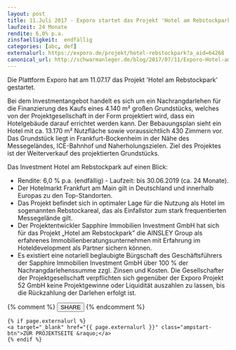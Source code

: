 ```yaml
---
layout: post
title: 11.Juli 2017 - Exporo startet das Projekt 'Hotel am Rebstockpark'
laufzeit: 24 Monate
rendite: 6,0% p.a.
zinsfaelligkeit:  endfällig
categories: [abc, def]
externalurl: https://exporo.de/projekt/hotel-rebstockpark?a_aid=64268
canonical_url: http://schwarmanleger.de/blog/2017/07/11/Exporo-Hotel-am-Rebstockpark.html
---
```


<p>Die Plattform Exporo hat am 11.07.17 das Projekt 'Hotel am Rebstockpark' gestartet.</p>

<p>Bei dem Investmentangebot handelt es sich um ein Nachrangdarlehen für die Finanzierung des Kaufs eines
4.140 m² großen Grundstücks, welches von der Projektgesellschaft in der Form projektiert wird, dass ein Hotelgebäude darauf errichtet werden kann. Der Bebauungsplan sieht ein Hotel mit ca. 13.170 m² Nutzfläche sowie voraussichtlich 430 Zimmern vor. Das Grundstück liegt in Frankfurt-Bockenheim in der Nähe des Messegeländes, ICE-Bahnhof und Naherholungszielen. Ziel des Projektes ist der Weiterverkauf des projektierten Grundstücks.
</p>

<p>Das Investment Hotel am Rebstockpark auf einen Blick:</p>
<ul>
    <li>Rendite: 6,0 % p.a. (endfällig) - Laufzeit: bis 30.06.2019 (ca. 24 Monate).</li>
    <li>Der Hotelmarkt Frankfurt am Main gilt in Deutschland und innerhalb Europas zu den Top-Standorten.</li>
    <li>Das Projekt befindet sich in optimaler Lage für die Nutzung als Hotel im sogenannten Rebstockareal, das als Einfallstor zum stark frequentierten Messegelände gilt. </li>
    <li>Der Projektentwickler Sapphire Immobilien Investment GmbH hat sich für das Projekt „Hotel am Rebstockpark” die AINSLEY Group als erfahrenes Immobilienberatungsunternehmen mit Erfahrung im Hoteldevelopment als Partner sichern können.</li>
    <li>Es existiert eine notariell beglaubigte Bürgschaft des Geschäftsführers der Sapphire Immobilien Investment GmbH über 100 % der Nachrangdarlehenssumme zzgl. Zinsen und Kosten. Die Gesellschafter der Projektgesellschaft verpflichten sich gegenüber der Exporo Projekt 52 GmbH keine Projektgewinne oder Liquidität auszahlen zu lassen, bis die Rückzahlung der Darlehen erfolgt ist.</li>
</ul>

<div class="blogbottom">
    {% comment %}
    <button>SHARE</button>
    {% endcomment %}

    {% if page.externalurl %}
    <a target="_blank" href="{{ page.externalurl }}" class="ampstart-btn">ZUR PROJEKTSEITE &raquo;</a>
    {% endif %}
    
</div>

